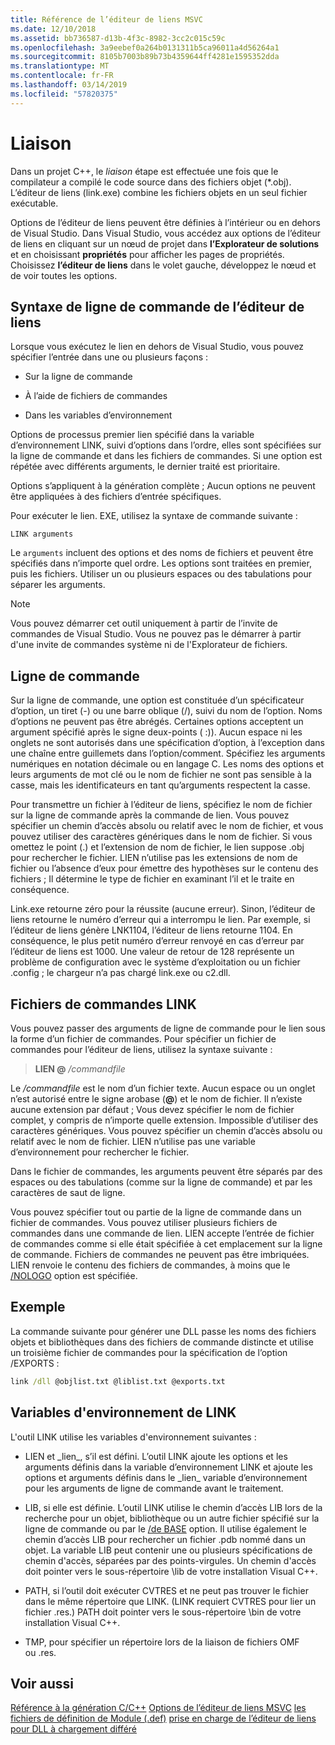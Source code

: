 ```yaml
---
title: Référence de l’éditeur de liens MSVC
ms.date: 12/10/2018
ms.assetid: bb736587-d13b-4f3c-8982-3cc2c015c59c
ms.openlocfilehash: 3a9eebef0a264b0131311b5ca96011a4d56264a1
ms.sourcegitcommit: 8105b7003b89b73b4359644ff4281e1595352dda
ms.translationtype: MT
ms.contentlocale: fr-FR
ms.lasthandoff: 03/14/2019
ms.locfileid: "57820375"
---
```

# <a name="linking"></a>Liaison

Dans un projet C++, le *liaison* étape est effectuée une fois que le compilateur a compilé le code source dans des fichiers objet (*.obj). L’éditeur de liens (link.exe) combine les fichiers objets en un seul fichier exécutable. 

Options de l’éditeur de liens peuvent être définies à l’intérieur ou en dehors de Visual Studio. Dans Visual Studio, vous accédez aux options de l’éditeur de liens en cliquant sur un nœud de projet dans **l’Explorateur de solutions** et en choisissant **propriétés** pour afficher les pages de propriétés. Choisissez **l’éditeur de liens** dans le volet gauche, développez le nœud et de voir toutes les options. 


## <a name="linker-command-line-syntax"></a>Syntaxe de ligne de commande de l’éditeur de liens

Lorsque vous exécutez le lien en dehors de Visual Studio, vous pouvez spécifier l’entrée dans une ou plusieurs façons :

- Sur la ligne de commande

- À l’aide de fichiers de commandes

- Dans les variables d’environnement

Options de processus premier lien spécifié dans la variable d’environnement LINK, suivi d’options dans l’ordre, elles sont spécifiées sur la ligne de commande et dans les fichiers de commandes. Si une option est répétée avec différents arguments, le dernier traité est prioritaire.

Options s’appliquent à la génération complète ; Aucun options ne peuvent être appliquées à des fichiers d’entrée spécifiques.

Pour exécuter le lien. EXE, utilisez la syntaxe de commande suivante :

```
LINK arguments
```

Le `arguments` incluent des options et des noms de fichiers et peuvent être spécifiés dans n’importe quel ordre. Les options sont traitées en premier, puis les fichiers. Utiliser un ou plusieurs espaces ou des tabulations pour séparer les arguments.

> [!NOTE]
>  Vous pouvez démarrer cet outil uniquement à partir de l’invite de commandes de Visual Studio. Vous ne pouvez pas le démarrer à partir d'une invite de commandes système ni de l'Explorateur de fichiers.

## <a name="command-line"></a>Ligne de commande

Sur la ligne de commande, une option est constituée d’un spécificateur d’option, un tiret (-) ou une barre oblique (/), suivi du nom de l’option. Noms d’options ne peuvent pas être abrégés. Certaines options acceptent un argument spécifié après le signe deux-points ( :)). Aucun espace ni les onglets ne sont autorisés dans une spécification d’option, à l’exception dans une chaîne entre guillemets dans l’option/comment. Spécifiez les arguments numériques en notation décimale ou en langage C. Les noms des options et leurs arguments de mot clé ou le nom de fichier ne sont pas sensible à la casse, mais les identificateurs en tant qu’arguments respectent la casse.

Pour transmettre un fichier à l’éditeur de liens, spécifiez le nom de fichier sur la ligne de commande après la commande de lien. Vous pouvez spécifier un chemin d’accès absolu ou relatif avec le nom de fichier, et vous pouvez utiliser des caractères génériques dans le nom de fichier. Si vous omettez le point (.) et l’extension de nom de fichier, le lien suppose .obj pour rechercher le fichier. LIEN n’utilise pas les extensions de nom de fichier ou l’absence d’eux pour émettre des hypothèses sur le contenu des fichiers ; Il détermine le type de fichier en examinant l’il et le traite en conséquence.

Link.exe retourne zéro pour la réussite (aucune erreur).  Sinon, l’éditeur de liens retourne le numéro d’erreur qui a interrompu le lien.  Par exemple, si l’éditeur de liens génère LNK1104, l’éditeur de liens retourne 1104.  En conséquence, le plus petit numéro d’erreur renvoyé en cas d’erreur par l’éditeur de liens est 1000.  Une valeur de retour de 128 représente un problème de configuration avec le système d’exploitation ou un fichier .config ; le chargeur n’a pas chargé link.exe ou c2.dll.

## <a name="link-command-files"></a>Fichiers de commandes LINK

Vous pouvez passer des arguments de ligne de commande pour le lien sous la forme d’un fichier de commandes. Pour spécifier un fichier de commandes pour l’éditeur de liens, utilisez la syntaxe suivante :

> **LIEN \@**  <em>/commandfile</em>

Le */commandfile* est le nom d’un fichier texte. Aucun espace ou un onglet n’est autorisé entre le signe arobase (**\@**) et le nom de fichier. Il n’existe aucune extension par défaut ; Vous devez spécifier le nom de fichier complet, y compris de n’importe quelle extension. Impossible d’utiliser des caractères génériques. Vous pouvez spécifier un chemin d’accès absolu ou relatif avec le nom de fichier. LIEN n’utilise pas une variable d’environnement pour rechercher le fichier.

Dans le fichier de commandes, les arguments peuvent être séparés par des espaces ou des tabulations (comme sur la ligne de commande) et par les caractères de saut de ligne.

Vous pouvez spécifier tout ou partie de la ligne de commande dans un fichier de commandes. Vous pouvez utiliser plusieurs fichiers de commandes dans une commande de lien. LIEN accepte l’entrée de fichier de commandes comme si elle était spécifiée à cet emplacement sur la ligne de commande. Fichiers de commandes ne peuvent pas être imbriquées. LIEN renvoie le contenu des fichiers de commandes, à moins que le [/NOLOGO](nologo-suppress-startup-banner-linker.md) option est spécifiée.

## <a name="example"></a>Exemple

La commande suivante pour générer une DLL passe les noms des fichiers objets et bibliothèques dans des fichiers de commande distincte et utilise un troisième fichier de commandes pour la spécification de l’option /EXPORTS :

```cmd
link /dll @objlist.txt @liblist.txt @exports.txt
```

## <a name="link-environment-variables"></a>Variables d'environnement de LINK

L'outil LINK utilise les variables d'environnement suivantes :

- LIEN et \_lien\_, s’il est défini. L’outil LINK ajoute les options et les arguments définis dans la variable d’environnement LINK et ajoute les options et arguments définis dans le \_lien\_ variable d’environnement pour les arguments de ligne de commande avant le traitement.

- LIB, si elle est définie. L’outil LINK utilise le chemin d’accès LIB lors de la recherche pour un objet, bibliothèque ou un autre fichier spécifié sur la ligne de commande ou par le [/de BASE](base-base-address.md) option. Il utilise également le chemin d’accès LIB pour rechercher un fichier .pdb nommé dans un objet. La variable LIB peut contenir une ou plusieurs spécifications de chemin d'accès, séparées par des points-virgules. Un chemin d'accès doit pointer vers le sous-répertoire \lib de votre installation Visual C++.

- PATH, si l’outil doit exécuter CVTRES et ne peut pas trouver le fichier dans le même répertoire que LINK. (LINK requiert CVTRES pour lier un fichier .res.) PATH doit pointer vers le sous-répertoire \bin de votre installation Visual C++.

- TMP, pour spécifier un répertoire lors de la liaison de fichiers OMF ou .res.

## <a name="see-also"></a>Voir aussi

[Référence à la génération C/C++](c-cpp-building-reference.md)
[Options de l’éditeur de liens MSVC](linker-options.md)
[les fichiers de définition de Module (.def)](module-definition-dot-def-files.md)
[prise en charge de l’éditeur de liens pour DLL à chargement différé](linker-support-for-delay-loaded-dlls.md)
